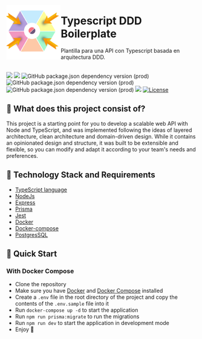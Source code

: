 <img src="https://raw.githubusercontent.com/Bryan-Herrera-DEV/node-ts-ddd-prisma-backend/main/assets/hexagonal_draw.png" align="left" width="144px"> <h1>Typescript DDD Boilerplate</h1>

<p>Plantilla para una API con Typescript basada en arquitectura DDD.</p>
<br>

<div align="center">
    <div align="left">
        <a href="https://app.codacy.com/gh/Bryan-Herrera-DEV/node-ts-ddd-prisma-backend/dashboard?utm_source=gh&utm_medium=referral&utm_content=&utm_campaign=Badge_grade"><img src="https://app.codacy.com/project/badge/Grade/4ba57aba7b18438193dec8d7aca6a807"/></a>
       <a href="https://app.codacy.com/gh/Bryan-Herrera-DEV/node-ts-ddd-prisma-backend/dashboard?utm_source=gh&utm_medium=referral&utm_content=&utm_campaign=Badge_coverage"><img src="https://app.codacy.com/project/badge/Coverage/4ba57aba7b18438193dec8d7aca6a807"/></a>
       <a align="center" href="https://www.npmjs.com/package/express"></a>
        <img alt="GitHub package.json dependency version (prod)" src="https://img.shields.io/github/package-json/dependency-version/bryan-herrera-dev/node-ts-ddd-prisma-backend/express">
      </a>
      <a align="center" href="https://www.npmjs.com/package/jest"></a>
        <img alt="GitHub package.json dependency version (prod)" src="https://img.shields.io/github/package-json/dependency-version/bryan-herrera-dev/node-ts-ddd-prisma-backend/jest">
      </a>
      <a align="center" href="https://www.npmjs.com/package/@prisma/client"></a>
        <img alt="GitHub package.json dependency version (prod)" src="https://img.shields.io/github/package-json/dependency-version/bryan-herrera-dev/node-ts-ddd-prisma-backend/@prisma/client">
      </a>
      <a href="https://github.com/Bryan-Herrera-DEV/node-ts-ddd-prisma-backend/blob/main/CONTRIBUTING.md"><img src="https://img.shields.io/badge/PRs-welcome-brightgreen.svg" /></a>
      <a align="center" href="https://github.com/Bryan-Herrera-DEV/node-ts-ddd-prisma-backend/blob/main/LICENSE.md">
        <img alt="License" src="https://img.shields.io/github/license/bryan-herrera-dev/node-ts-ddd-prisma-backend.svg">
      </a>
    </div>
</div>

## 🤔 What does this project consist of?
This project is a starting point for you to develop a scalable web API with Node and TypeScript, and was implemented following the ideas of layered architecture, clean architecture and domain-driven design. While it contains an opinionated design and structure, it was built to be extensible and flexible, so you can modify and adapt it according to your team's needs and preferences.

## 🧱 Technology Stack and Requirements
- [TypeScript language](https://www.typescriptlang.org)
- [NodeJs](https://nodejs.org/en/)
- [Express](https://expressjs.com/)
- [Prisma](https://www.prisma.io)
- [Jest](https://jestjs.io)
- [Docker](https://www.docker.com)
- [Docker-compose](https://docs.docker.com/compose/)
- [PostgresSQL](https://www.postgresql.org)

## 🚀 Quick Start
### With Docker Compose
- Clone the repository
- Make sure you have [Docker](https://docs.docker.com/get-docker/) and [Docker Compose](https://docs.docker.com/compose/install/) installed
- Create a `.env` file in the root directory of the project and copy the contents of the `.env.sample` file into it
- Run `docker-compose up -d` to start the application
- Run `npm run prisma:migrate` to run the migrations
- Run `npm run dev` to start the application in development mode
- Enjoy 🎉
